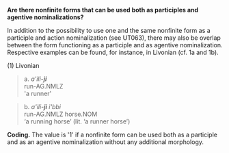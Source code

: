 **Are there nonfinite forms that can be used both as participles and agentive nominalizations?**

In addition to the possibility to use one and the same nonfinite form as a participle and action nominalization (see UT063), there may also be overlap between the form functioning as a participle and as agentive nominalization. Respective examples can be found, for instance, in Livonian (cf. 1a and 1b).

(1) Livonian<br/>
>a. *a'ili-**ji***<br/>
>run-AG.NMLZ<br/> 
>'a runner'<br/>

>b. *a'ili-**ji** i'bbi*<br/> 
>run-AG.NMLZ horse.NOM<br/> 
>‘a running horse’ (lit. ‘a runner horse’)<br/>

**Coding.** The value is '1' if a nonfinite form can be used both as a participle and as an agentive nominalization without any additional morphology. 
